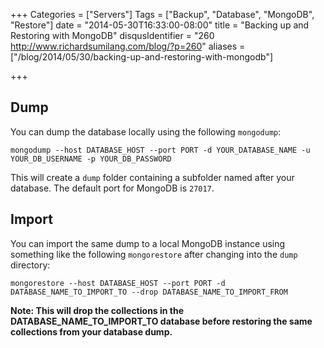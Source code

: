 +++
Categories = ["Servers"]
Tags = ["Backup", "Database", "MongoDB", "Restore"]
date = "2014-05-30T16:33:00-08:00"
title = "Backing up and Restoring with MongoDB"
disqusIdentifier = "260 http://www.richardsumilang.com/blog/?p=260"
aliases = ["/blog/2014/05/30/backing-up-and-restoring-with-mongodb"]

+++

## Dump
You can dump the database locally using the following `mongodump`:

<pre><code class="language-bash" title="Dump Database">mongodump --host DATABASE_HOST --port PORT -d YOUR_DATABASE_NAME -u YOUR_DB_USERNAME -p YOUR_DB_PASSWORD</code></pre>

This will create a `dump` folder containing a subfolder named after your
database. The default port for MongoDB is `27017`.

## Import

You can import the same dump to a local MongoDB instance using something like
the following `mongorestore` after changing into the `dump` directory:

<pre><code class="language-bash" title="Restore Database">mongorestore --host DATABASE_HOST --port PORT -d DATABASE_NAME_TO_IMPORT_TO --drop DATABASE_NAME_TO_IMPORT_FROM</code></pre>

**Note: This will drop the collections in the DATABASE_NAME_TO_IMPORT_TO database before restoring the same collections from your database dump.**
